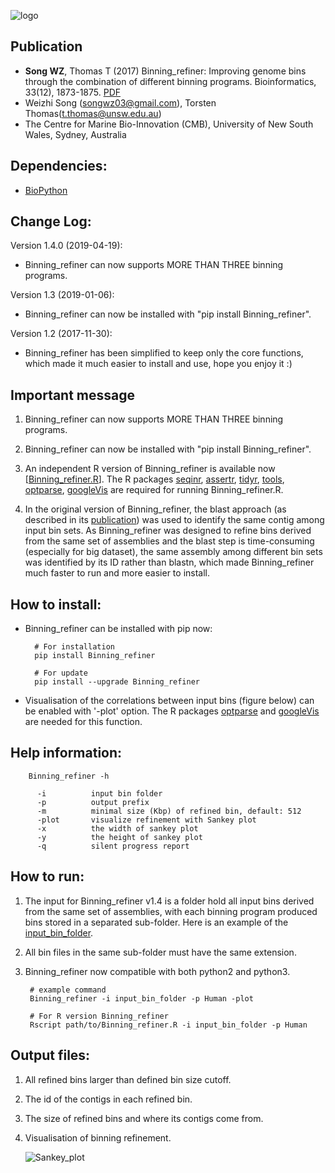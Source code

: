 ![logo](images/logo.jpg)

Publication
---
+ **Song WZ**, Thomas T (2017) Binning_refiner: Improving genome bins through the combination of different binning programs. Bioinformatics, 33(12), 1873-1875. [PDF](https://songweizhi.github.io/assets/pdfs/Publication_2017_Binning_refiner.pdf)
+ Weizhi Song (songwz03@gmail.com), Torsten Thomas(t.thomas@unsw.edu.au)
+ The Centre for Marine Bio-Innovation (CMB), University of New South Wales, Sydney, Australia


Dependencies:
---
+ [BioPython](https://github.com/biopython/biopython.github.io/)


Change Log:
---
Version 1.4.0 (2019-04-19):
+  Binning_refiner can now supports MORE THAN THREE binning programs.

Version 1.3 (2019-01-06):
+  Binning_refiner can now be installed with "pip install Binning_refiner".

Version 1.2 (2017-11-30):
+  Binning_refiner has been simplified to keep only the core functions, which made it much easier to install and use, hope you enjoy it :)


Important message
---

1.  Binning_refiner can now supports MORE THAN THREE binning programs.

1.  Binning_refiner can now be installed with "pip install Binning_refiner".

1. An independent R version of Binning_refiner is available now [[Binning_refiner.R](https://github.com/songweizhi/Binning_refiner/blob/master/Binning_refiner.R)].
The R packages 
[seqinr](https://cran.r-project.org/web/packages/seqinr/index.html), 
[assertr](https://cran.r-project.org/web/packages/assertr/index.html), 
[tidyr](https://cran.r-project.org/web/packages/tidyr/index.html), 
[tools](https://www.rdocumentation.org/packages/tools/versions/3.5.3), 
[optparse](https://cran.r-project.org/web/packages/optparse/index.html), 
[googleVis](https://cran.r-project.org/web/packages/googleVis/index.html)
are required for running Binning_refiner.R.

1.  In the original version of Binning_refiner, the blast approach (as described in its [publication](http://dx.doi.org/10.1093/bioinformatics/btx086))
was used to identify the same contig among input bin sets. As Binning_refiner was designed to refine bins derived from the same set of assemblies
and the blast step is time-consuming (especially for big dataset), the same assembly among different bin sets was identified by its ID rather than
blastn, which made Binning_refiner much faster to run and more easier to install.


How to install:
---

+ Binning_refiner can be installed with pip now:
        
        # For installation
        pip install Binning_refiner
        
        # For update
        pip install --upgrade Binning_refiner


+ Visualisation of the correlations between input bins (figure below) can be enabled with '-plot' option.
The R packages [optparse](https://cran.r-project.org/web/packages/optparse/index.html) and [googleVis](https://cran.r-project.org/web/packages/googleVis/index.html) are needed for this function.


Help information:
---
        Binning_refiner -h
          
          -i          input bin folder
          -p          output prefix
          -m          minimal size (Kbp) of refined bin, default: 512
          -plot       visualize refinement with Sankey plot
          -x          the width of sankey plot
          -y          the height of sankey plot
          -q          silent progress report


How to run:
---

1. The input for Binning_refiner v1.4 is a folder hold all input bins derived from the same set of assemblies, 
with each binning program produced bins stored in a separated sub-folder.
Here is an example of the [input_bin_folder](https://github.com/songweizhi/Binning_refiner/tree/master/examples). 

1. All bin files in the same sub-folder must have the same extension.

1. Binning_refiner now compatible with both python2 and python3.

        # example command
        Binning_refiner -i input_bin_folder -p Human -plot
        
        # For R version Binning_refiner
        Rscript path/to/Binning_refiner.R -i input_bin_folder -p Human
        

Output files:
---
1. All refined bins larger than defined bin size cutoff.

1. The id of the contigs in each refined bin.

1. The size of refined bins and where its contigs come from.

1. Visualisation of binning refinement.

    ![Sankey_plot](images/sankey.jpg)

